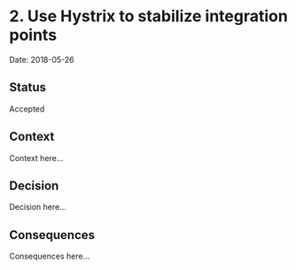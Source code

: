 # 2. Use Hystrix to stabilize integration points

Date: 2018-05-26

## Status

Accepted

## Context

Context here...

## Decision

Decision here...

## Consequences

Consequences here...
